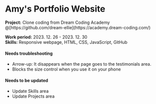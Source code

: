 # Amy's Portfolio Website
 
 <p>
  <strong>Project:</strong> Clone coding from Dream Coding Academy<br>
  @[https://github.com/dream-ellie](https://academy.dream-coding.com/)
 </p>
  
 <p>
  <strong>Work period:</strong> 2023. 12. 26 - 2023. 12. 30<br>
  <strong>Skills:</strong> Responsive webpage, HTML, CSS, JavaScript, GitHub
 </p>

 <p>
  <h4>Needs troubleshooting</h3>
  <ul>
   <li>Arrow-up: It disappears when the page goes to the testimonials area.</li>
   <li>Blocks the size control when you use it on your phone</li>
  </ul>
  <h4>Needs to be updated</h3>
  <ul>
   <li>Update Skills area</li>
   <li>Update Projects area</li>
  </ul>
 </p>
